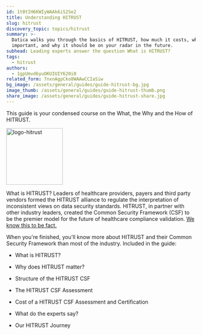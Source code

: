 ```yaml
---
id: 1t0tIH6KWIyWAAk6iS2Se2
title: Understanding HITRUST
slug: hitrust
discovery_topic: topics/hitrust
summary: >-
  Datica walks you through the basics of HITRUST, how much it costs, why it's
  important, and why it should be on your radar in the future.
subhead: Leading experts answer the question What is HITRUST?
tags:
  - hitrust
authors:
  - 1gpUmvd6yuOKUIUIY620i0
related_form: 7nxnAgpCko8WAAwCCIaSiw
bg_image: /assets/general/guides/guide-hitrust-bg.jpg
image_thumb: /assets/general/guides/guide-hitrust-thumb.png
share_image: /assets/general/guides/guide-hitrust-share.jpg
---
```

This guide is your condensed course on the What, the Why and the How of HITRUST.
  
<img alt="logo-hitrust" src="/assets/general/guides/logo-hitrust.png"
class="float-right" width="150">


What is HITRUST? Leaders of healthcare providers, payers and third party
vendors formed the HITRUST alliance to regulate the interpretation of
inconsistent views on data security standards. HITRUST, in partner with other
industry leaders, created the Common Security Framework (CSF) to be the
premier model for the future of healthcare compliance validation. [We know
this to be
fact.](https://datica.com/blog/industry-shaking-news-at-the-hitrust-3rd-party-assurance-conference/) 


When you're finished, you'll know more about HITRUST and their Common Security
Framework than most of the industry. Included in the guide:


- What is HITRUST?

- Why does HITRUST matter?

- Structure of the HITRUST CSF

- The HITRUST CSF Assessment

- Cost of a HITRUST CSF Assessment and Certification

- What do the experts say?

- Our HITRUST Journey

